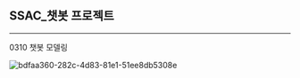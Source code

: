 ##  SSAC_챗봇 프로젝트
----------------
0310 챗봇 모델링

![bdfaa360-282c-4d83-81e1-51ee8db5308e](https://user-images.githubusercontent.com/86470595/160754662-b5c1e5d5-7140-40c8-ad73-0214709828be.png)
